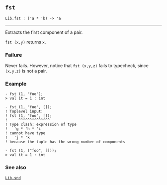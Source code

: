 ## `fst`

``` hol4
Lib.fst : ('a * 'b) -> 'a
```

------------------------------------------------------------------------

Extracts the first component of a pair.

`fst (x,y)` returns `x`.

### Failure

Never fails. However, notice that `fst (x,y,z)` fails to typecheck,
since `(x,y,z)` is not a pair.

### Example

``` hol4
- fst (1, "foo");
> val it = 1 : int

- fst (1, "foo", []);
! Toplevel input:
! fst (1, "foo", []);
!     ^^^^^^^^^^^^^^
! Type clash: expression of type
!   'g * 'h * 'i
! cannot have type
!   'j * 'k
! because the tuple has the wrong number of components

- fst (1, ("foo", []));
> val it = 1 : int
```

### See also

[`Lib.snd`](#Lib.snd)
